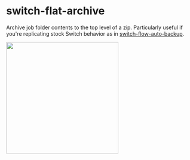 # switch-flat-archive
Archive job folder contents to the top level of a zip. Particularly useful if you're replicating stock Switch behavior as in [switch-flow-auto-backup](https://github.com/open-automation/switch-flow-auto-backup).
 
<img src="https://i.imgur.com/0wXvhIj.png" width="300">
